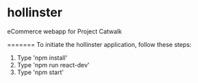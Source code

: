 # hollinster
eCommerce webapp for Project Catwalk

=======
To initiate the hollinster application, follow these steps:

1. Type 'npm install'
2. Type 'npm run react-dev'
3. Type 'npm start'
